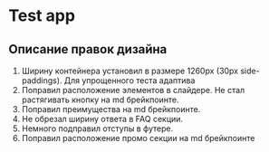 # Test app

## Описание правок дизайна

1. Ширину контейнера установил в размере 1260px (30px side-paddings). Для упрощенного теста адаптива
2. Поправил расположение элементов в слайдере. Не стал растягивать кнопку на md брейкпоинте.
3. Поправил преимущества на md брейкпоинте.
4. Не обрезал ширину ответа в FAQ секции.
5. Немного подправил отступы в футере.
6. Поправил расположение промо секции  на md брейкпоинте

